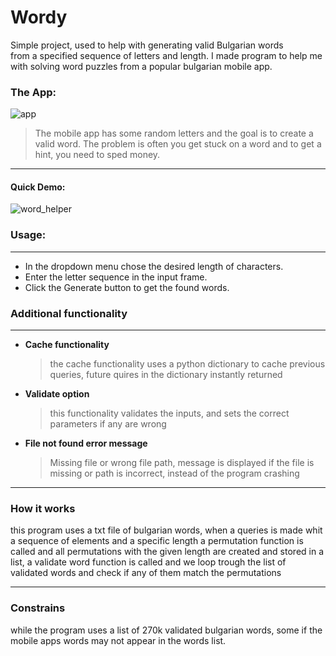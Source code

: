 # Wordy

Simple project, used to help with generating valid Bulgarian words  
from a specified sequence of letters and length.
I made program to  help me with solving word puzzles from a popular bulgarian mobile app.

### The App:
![app](https://i.imgur.com/6vNWu8F.jpg)  

> The mobile app has some random letters and the goal is to create a valid word.
> The problem is often you get stuck on a word and to get a hint, you need to sped money.  
----

#### Quick Demo:
![word_helper](https://i.imgur.com/YCFnT6z.gif)

### Usage:
---- 
 * In the dropdown menu chose the desired length of characters.
 * Enter the letter sequence in the input frame.
 * Click the Generate button to get the found words.

### Additional functionality
---- 
* __Cache functionality__
    >the cache functionality uses a python dictionary to cache previous queries, future quires in the dictionary instantly returned
* __Validate option__
    > this functionality validates the inputs, and sets the correct parameters if any are wrong
* __File not found error message__
    > Missing file or wrong file path, message is displayed if the file is missing or path is incorrect, instead of the program crashing
----

### How it works   
this program uses a txt file of bulgarian words, when a queries is made whit a sequence of elements and a specific length a permutation function is called and all permutations with the given length are created and stored in a list, a validate word function is called and we loop trough the list of validated words and check if any of them match the permutations

----
### Constrains
while the program uses a list of 270k validated bulgarian words, some if the mobile apps words may not appear in the words list.

